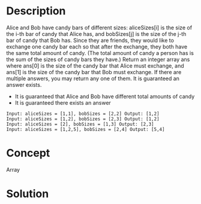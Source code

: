 # Description
Alice and Bob have candy bars of different sizes: aliceSizes[i] is the size of the i-th bar of candy that Alice has, and bobSizes[j] is the size of the j-th bar of candy that Bob has. Since they are friends, they would like to exchange one candy bar each so that after the exchange, they both have the same total amount of candy.  (The total amount of candy a person has is the sum of the sizes of candy bars they have.) Return an integer array ans where ans[0] is the size of the candy bar that Alice must exchange, and ans[1] is the size of the candy bar that Bob must exchange. If there are multiple answers, you may return any one of them.  It is guaranteed an answer exists.
- It is guaranteed that Alice and Bob have different total amounts of candy
- It is guaranteed there exists an answer
```
Input: aliceSizes = [1,1], bobSizes = [2,2] Output: [1,2]
Input: aliceSizes = [1,2], bobSizes = [2,3] Output: [1,2]
Input: aliceSizes = [2], bobSizes = [1,3] Output: [2,3]
Input: aliceSizes = [1,2,5], bobSizes = [2,4] Output: [5,4]
```
# Concept
Array
# Solution

```

```
